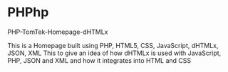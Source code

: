 # PHPhp
PHP-TomTek-Homepage-dHTMLx

This is a Homepage built using PHP, HTML5, CSS, JavaScript, dHTMLx, JSON, XML
This to give an idea of how dHTMLx is used with JavaScript, PHP, JSON and XML and how it integrates into HTML and CSS
